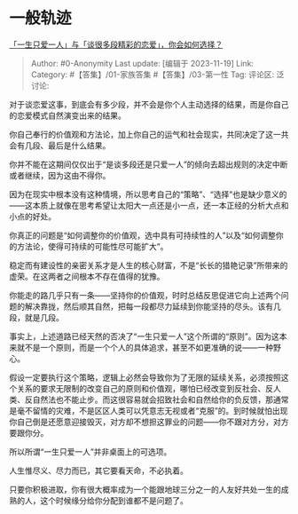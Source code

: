 # 一般轨迹
[「一生只爱一人」与「谈很多段精彩的恋爱」，你会如何选择？](https://www.zhihu.com/question/568350805/answer/3293958124)

> Author: #0-Anonymity
> Last update: [编辑于 2023-11-19]
> Link:
> Category: #【答集】/01-家族答集 #【答集】/03-第一性 
> Tag:
> 评论区:
> 泛讨论:

对于谈恋爱这事，到底会有多少段，并不会是你个人主动选择的结果，而是你自己的恋爱模式自然演变出来的结果。

你自己奉行的价值观和方法论，加上你自己的运气和社会现实，共同决定了这一共会有几段、最后是什么结果。

你并不能在这期间仅仅出于“是谈多段还是只爱一人”的倾向去超出规则的决定中断或者继续，因为这由不得你。

因为在现实中根本没有这种情境，所以思考自己的“策略”、“选择”也是缺少意义的——这本质上就像在思考希望让太阳大一点还是小一点，还一本正经的分析大点和小点的好处。

你真正的问题是“如何调整你的价值观，选中具有可持续性的人”以及“如何调整你的方法论，使得可持续的可能性尽可能扩大”。

稳定而有建设性的亲密关系才是人生的核心财富，不是“长长的猎艳记录”所带来的虚荣。在这两者之间根本不存在值得的犹豫。

你能走的路几乎只有一条——坚持你的价值观，时时总结反思促进它向上述两个问题的解决靠拢，然后顺其自然，把每一段都尽力延续到你能坚持的尽头。该有几段，就是几段。

事实上，上述道路已经天然的否决了“一生只爱一人”这个所谓的“原则”。因为这本来就不是一个原则，而是一个个人的具体追求，甚至不如更准确的说——一种野心。

假设一定要执行这个策略，逻辑上必然会导致你为了无限的延续关系，必须按照这个关系的要求无限制的改变自己的原则和价值观，哪怕已经改变到反社会、反人类、反自然法也不能止步。而这很容易就会招致社会和自然给你的负反馈，那通常是毫不留情的灾难，不是区区人类可以凭意志无视或者“克服”的。到时候就怕出现你自己倒是还愿意迎接毁灭，对方却不想担这罪业的问题——你不跟对方分，对方要跟你分。

所以所谓“一生只爱一人”并非桌面上的可选项。

人生惟尽义、尽力而已，其它要看天命，不必执着。

只要你积极进取，你有很大概率成为一个能跟地球三分之一的人友好共处一生的成熟的人，这个时候缘分给你分配到谁都不是问题了。